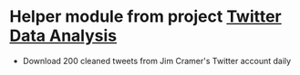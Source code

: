 # Helper module from project [Twitter Data Analysis](https://github.com/tonykyo3232/Tweet_Data_Analysis)
- Download 200 cleaned tweets from Jim Cramer's Twitter account daily 